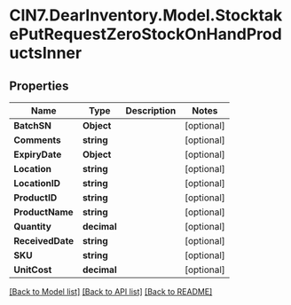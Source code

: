 # CIN7.DearInventory.Model.StocktakePutRequestZeroStockOnHandProductsInner

## Properties

| Name             | Type        | Description | Notes      |
| ---------------- | ----------- | ----------- | ---------- |
| **BatchSN**      | **Object**  |             | [optional] |
| **Comments**     | **string**  |             | [optional] |
| **ExpiryDate**   | **Object**  |             | [optional] |
| **Location**     | **string**  |             | [optional] |
| **LocationID**   | **string**  |             | [optional] |
| **ProductID**    | **string**  |             | [optional] |
| **ProductName**  | **string**  |             | [optional] |
| **Quantity**     | **decimal** |             | [optional] |
| **ReceivedDate** | **string**  |             | [optional] |
| **SKU**          | **string**  |             | [optional] |
| **UnitCost**     | **decimal** |             | [optional] |

[[Back to Model list]](../README.md#documentation-for-models) [[Back to API list]](../README.md#documentation-for-api-endpoints) [[Back to README]](../README.md)
